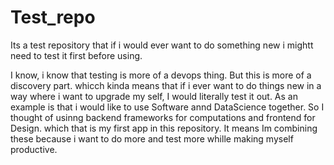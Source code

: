 # Test_repo
Its a test repository that if i would ever want to do something new i mightt need to test it first before using. 

I know, i know that testing is more of a devops thing. 
But this is more of a discovery part.
whicch kinda means that if i ever want to do things new in a way where i want to upgrade my self,
I would literally test it out.
As an example is that i would like to use Software annd DataScience together.
So I thought of usinng backend frameworks for computations and frontend for Design.
which that is my first app in this repository.
It means Im combining these because i want to do more and test more whille making myself productive.

